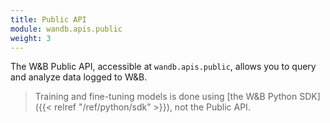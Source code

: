 ```yaml
---
title: Public API
module: wandb.apis.public
weight: 3
---
```

The W&B Public API, accessible at `wandb.apis.public`, allows you to query and analyze data logged to W&B.

> Training and fine-tuning models is done using [the W&B Python SDK]({{< relref "/ref/python/sdk" >}}), not the Public API. 
